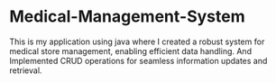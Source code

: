 # Medical-Management-System
This is my application using java where I created a robust system for medical store management, enabling efficient data handling. And  Implemented CRUD operations for seamless information updates and retrieval.
